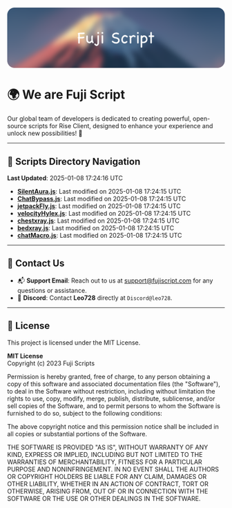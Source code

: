 ![Banner](.github/b.webp)

# 🌍 **We are Fuji Script**

Our global team of developers is dedicated to creating powerful, open-source scripts for Rise Client, designed to enhance your experience and unlock new possibilities! 🌟

---
<!-- SCRIPTS_NAVIGATION_START -->
## 📂 **Scripts Directory Navigation**

**Last Updated**: 2025-01-08 17:24:16 UTC

- **[SilentAura.js](scripts/SilentAura.js)**: Last modified on 2025-01-08 17:24:15 UTC
- **[ChatBypass.js](scripts/ChatBypass.js)**: Last modified on 2025-01-08 17:24:15 UTC
- **[jetpackFly.js](scripts/jetpackFly.js)**: Last modified on 2025-01-08 17:24:15 UTC
- **[velocityHylex.js](scripts/velocityHylex.js)**: Last modified on 2025-01-08 17:24:15 UTC
- **[chestxray.js](scripts/chestxray.js)**: Last modified on 2025-01-08 17:24:15 UTC
- **[bedxray.js](scripts/bedxray.js)**: Last modified on 2025-01-08 17:24:15 UTC
- **[chatMacro.js](scripts/chatMacro.js)**: Last modified on 2025-01-08 17:24:15 UTC

<!-- SCRIPTS_NAVIGATION_END -->

---

## 💬 **Contact Us**  
- 📬 **Support Email**: Reach out to us at [support@fujiscript.com](mailto:support@fujiscript.com) for any questions or assistance.  
- 💬 **Discord**: Contact **Leo728** directly at `Discord@leo728`.

---

## 📜 **License**

This project is licensed under the MIT License.  

**MIT License**  
Copyright (c) 2023 Fuji Scripts  

Permission is hereby granted, free of charge, to any person obtaining a copy of this software and associated documentation files (the "Software"), to deal in the Software without restriction, including without limitation the rights to use, copy, modify, merge, publish, distribute, sublicense, and/or sell copies of the Software, and to permit persons to whom the Software is furnished to do so, subject to the following conditions:  

The above copyright notice and this permission notice shall be included in all copies or substantial portions of the Software.  

THE SOFTWARE IS PROVIDED "AS IS", WITHOUT WARRANTY OF ANY KIND, EXPRESS OR IMPLIED, INCLUDING BUT NOT LIMITED TO THE WARRANTIES OF MERCHANTABILITY, FITNESS FOR A PARTICULAR PURPOSE AND NONINFRINGEMENT. IN NO EVENT SHALL THE AUTHORS OR COPYRIGHT HOLDERS BE LIABLE FOR ANY CLAIM, DAMAGES OR OTHER LIABILITY, WHETHER IN AN ACTION OF CONTRACT, TORT OR OTHERWISE, ARISING FROM, OUT OF OR IN CONNECTION WITH THE SOFTWARE OR THE USE OR OTHER DEALINGS IN THE SOFTWARE.  
